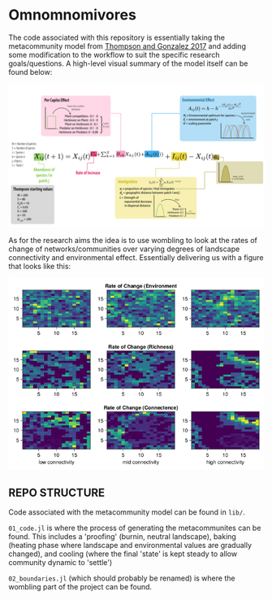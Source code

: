 # Omnomnomivores

The code associated with this repository is essentially taking the metacommunity
model from [Thompson and Gonzalez
2017](https://doi.org/10.1038/s41559-017-0162) and adding some modification
to the workflow to suit the specific research goals/questions. A high-level
visual summary of the model itself can be found below:

![](figures/Boundaries_model.png)

As for the research aims the idea is to use wombling to look at the rates of
change of networks/communities over varying degrees of landscape connectivity
and environmental effect. Essentially delivering us with a figure that looks
like this:

![](figures/heatmaps.png)

## REPO STRUCTURE

Code associated with the metacommunity model can be found in `lib/`.

`01_code.jl` is where the process of generating the metacommunites can be found.
This includes a 'proofing' (burnin, neutral landscape), baking (heating phase
where landscape and environmental values are gradually changed), and cooling
(where the final 'state' is kept steady to allow community dynamic to 'settle')

`02_boundaries.jl` (which should probably be renamed) is where the wombling part
of the project can be found.
